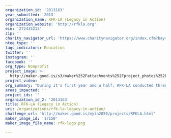 ```yaml
---
organization_id: '2013163'
year_submitted: '2013'
organization_name: RFK-LA (Legacy in Action)
organization_website: 'http://rfkla.org'
ein: '272435213'
zip: ''
charity_navigator_url: 'https://www.charitynavigator.org/index.cfm?bay=search.profile&ein=272435213'
ntee_type: ''
tags_indicators: Education
twitter: ''
instagram: ''
facebook: ''
org_type: Nonprofit
project_image: >-
  http://maker.good.is/s3/maker%252Fattachments%252Fproject_photos%252Fimages%252F17150%252Fdisplay%252Frfk-logo.png=c570x385
project_video: ''
org_summary: "During it's first year and a half, RFK-LA conducted three major projects:\n \n \n \n \n \n â€¢ The Participatory Learning and You Program (PLAY!) was a joint program between RFK-LA and the USC Annenberg Schoolâ€™s Innovation Lab. Under the supervision of RFK-LAâ€™s lead academic partner, Henry Jenkins, Provostâ€™s Professor of Communication, Journalism, Cinematic Arts and Education, LAUSD teachers and students, as well as invited non-profit organizations, provided a year long training and research program on the application of 21st century new media literacies in the classroom. \n \n \n â€¢ Partnering with USC Annenberg, RFK-LA provided after school programs with community outreach nonprofits, including among others: KCETâ€™s Departures Program; Laughter for a Change; and Animaction.\n \n \n â€¢ Conducted an international educational game program: a semester-long, synchronous game played between the 5th grade math class at RFK Community Schoolsâ€™ Ambassador School of Global Leadership and a 5th grade math class in Seoul Korea. The program was led by Professor Jong H., Wi, internationally recognized â€œserious gameâ€\x9D designer and visiting Professor at CRESST UCLA school of education."
areas_impacted: ''
project_ids: ''
organization_id_2: '2013163'
title: RFK-LA (Legacy in Action)
uri: /organizations/rfk-la-legacy-in-action/
challenge_url: 'http://maker.good.is/myla2050/projects/RFKLA.html'
maker_image_id: '17150'
maker_image_file_name: rfk-logo.png

---
```

